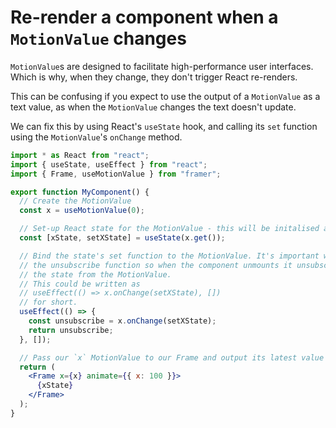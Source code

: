 # Re-render a component when a `MotionValue` changes

`MotionValue`s are designed to facilitate high-performance user interfaces. Which is why, when they change, they don't trigger React re-renders.

This can be confusing if you expect to use the output of a `MotionValue` as a text value, as when the `MotionValue` changes the text doesn't update.

We can fix this by using React's `useState` hook, and calling its `set` function using the `MotionValue`'s `onChange` method.

```jsx
import * as React from "react";
import { useState, useEffect } from "react";
import { Frame, useMotionValue } from "framer";

export function MyComponent() {
  // Create the MotionValue
  const x = useMotionValue(0);

  // Set-up React state for the MotionValue - this will be initalised as `0`
  const [xState, setXState] = useState(x.get());

  // Bind the state's set function to the MotionValue. It's important we return
  // the unsubscribe function so when the component unmounts it unsubscribes
  // the state from the MotionValue.
  // This could be written as
  // useEffect(() => x.onChange(setXState), [])
  // for short.
  useEffect(() => {
    const unsubscribe = x.onChange(setXState);
    return unsubscribe;
  }, []);

  // Pass our `x` MotionValue to our Frame and output its latest value as text.
  return (
    <Frame x={x} animate={{ x: 100 }}>
      {xState}
    </Frame>
  );
}
```
